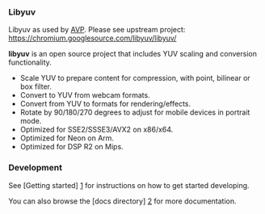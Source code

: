 ### Libyuv

Libyuv as used by [AVP](https://github.com/archos-sa/aos-AVP).
Please see upstream project: https://chromium.googlesource.com/libyuv/libyuv/


**libyuv** is an open source project that includes YUV scaling and conversion functionality.

* Scale YUV to prepare content for compression, with point, bilinear or box filter.
* Convert to YUV from webcam formats.
* Convert from YUV to formats for rendering/effects.
* Rotate by 90/180/270 degrees to adjust for mobile devices in portrait mode.
* Optimized for SSE2/SSSE3/AVX2 on x86/x64.
* Optimized for Neon on Arm.
* Optimized for DSP R2 on Mips.

### Development

See [Getting started] [1] for instructions on how to get started developing.

You can also browse the [docs directory] [2] for more documentation.

[1]: https://chromium.googlesource.com/libyuv/libyuv/+/master/docs/getting_started.md
[2]: https://chromium.googlesource.com/libyuv/libyuv/+/master/docs/
